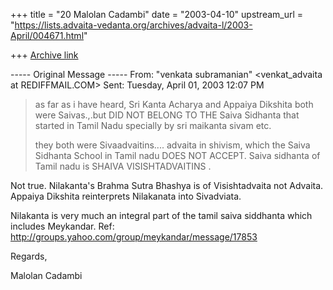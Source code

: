 +++
title = "20 Malolan Cadambi"
date = "2003-04-10"
upstream_url = "https://lists.advaita-vedanta.org/archives/advaita-l/2003-April/004671.html"

+++
[Archive link](https://lists.advaita-vedanta.org/archives/advaita-l/2003-April/004671.html)

----- Original Message -----
From: "venkata subramanian" <venkat_advaita at REDIFFMAIL.COM>
Sent: Tuesday, April 01, 2003 12:07 PM

> as far as i have heard, Sri Kanta Acharya and Appaiya Dikshita
> both were Saivas.,.but DID NOT BELONG TO THE Saiva Sidhanta that
> started in Tamil Nadu specially by sri maikanta sivam etc.
>
> they both were Sivaadvaitins.... advaita in shivism,  which the
> Saiva Sidhanta School in Tamil nadu DOES NOT ACCEPT.
> Saiva sidhanta of Tamil nadu is SHAIVA VISISHTADVAITINS .

Not true. Nilakanta's Brahma Sutra Bhashya is of Visishtadvaita not Advaita.
Appaiya Dikshita reinterprets Nilakanata into Sivadviata.

Nilakanta is very much an integral part of the tamil saiva siddhanta which
includes Meykandar.
Ref: http://groups.yahoo.com/group/meykandar/message/17853

Regards,

Malolan Cadambi

